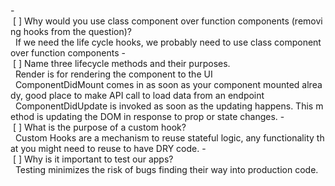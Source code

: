- [ ] Why would you use class component over function components (removing hooks from the question)?
  If we need the life cycle hooks, we probably need to use class component over function components
- [ ] Name three lifecycle methods and their purposes.
  Render is for rendering the component to the UI
  ComponentDidMount comes in as soon as your component mounted already, good place to make API call to load data from an endpoint
  ComponentDidUpdate is invoked as soon as the updating happens. This method is updating the DOM in response to prop or state changes.
- [ ] What is the purpose of a custom hook?
  Custom Hooks are a mechanism to reuse stateful logic, any functionality that you might need to reuse to have DRY code.
- [ ] Why is it important to test our apps?
  Testing minimizes the risk of bugs finding their way into production code.

